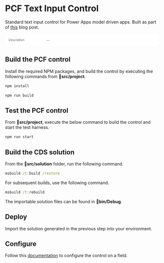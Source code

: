# PCF Text Input Control

Standard text input control for Power Apps model driven apps. Built as part of [this](https://ryanspain.net/posts/build-a-pcf-text-control/) blog post.

![Text input control](img/preview.gif?raw=true)

## Build the PCF control

Install the required NPM packages, and build the control by executing the following commands from **📁src/project**.

```cmd
npm install
```

```cmd
npm run build
```

## Test the PCF control

From **📁src/project**, execute the below command to build the control and start the test harness.

```cmd
npm run start
```

## Build the CDS solution

From the **📁src/solution** folder, run the following command.

```cmd
msbuild /t:build /restore
```

For subsequent builds, use the following command.

```cmd
msbuild /t:rebuild
```

The importable solution files can be found in **📁bin/Debug**.

## Deploy

Import the solution generated in the previous step into your environment.

## Configure

Follow this [documentation](https://docs.microsoft.com/en-us/powerapps/developer/component-framework/add-custom-controls-to-a-field-or-entity#add-a-code-component-to-a-field) to configure the control on a field.
